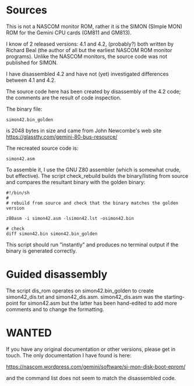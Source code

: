 # Sources

This is not a NASCOM monitor ROM, rather it is the SIMON (SImple MON) ROM for
the Gemini CPU cards (GM811 and GM813).

I know of 2 released versions: 4.1 and 4.2, (probably?) both written by Richard
Beal (the author of all but the earliest NASCOM ROM monitor programs). Unlike
the NASCOM monitors, the source code was not published for SIMON.

I have disassembled 4.2 and have not (yet) investigated differences between 4.1
and 4.2.

The source code here has been created by disassembly of the 4.2 code; the
comments are the result of code inspection.

The binary file:

    simon42.bin_golden

is 2048 bytes in size and came from John Newcombe's web site https://glasstty.com/gemini-80-bus-resource/

The recreated source code is:

    simon42.asm

To assemble it, I use the GNU Z80 assembler (which is somewhat crude, but
effective). The script check_rebuild builds the binary/listing from source and
compares the resultant binary with the golden binary:

    #!/bin/sh
    #
    # rebuild from source and check that the binary matches the golden version
    
    z80asm -i simon42.asm -lsimon42.lst -osimon42.bin
    
    # check
    diff simon42.bin simon42.bin_golden

This script should run "instantly" and produces no terminal output if the
binary is generated correctly.

# Guided disassembly

The script dis_rom operates on simon42.bin_golden to create simon42_dis.txt and
simon42_dis.asm. simon42_dis.asm was the starting-point for simon42.asm but the
latter has been hand-edited to add more comments and to change the formatting.

# WANTED

If you have any original documentation or other versions, please get in
touch. The only documentation I have found is here:

https://nascom.wordpress.com/gemini/software/si-mon-disk-boot-eprom/

and the command list does not seem to match the disassembled code.
